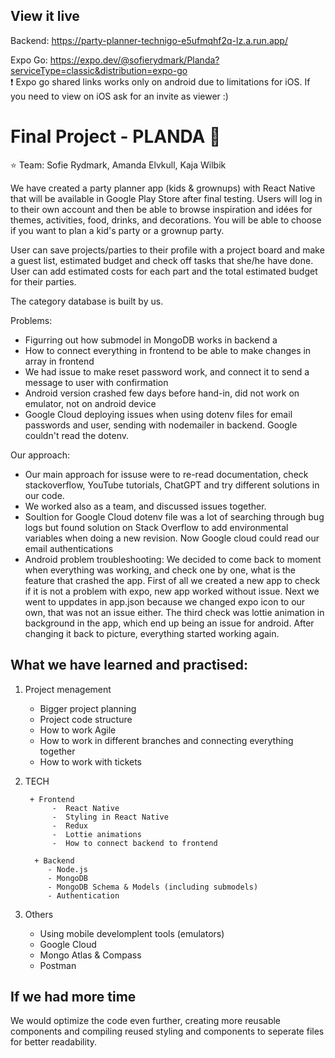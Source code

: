 ## View it live
Backend: https://party-planner-technigo-e5ufmqhf2q-lz.a.run.app/

Expo Go: https://expo.dev/@sofierydmark/Planda?serviceType=classic&distribution=expo-go <br>
❗  Expo go shared links works only on android due to limitations for iOS. If you need to view on iOS ask for an invite as viewer :) 

# Final Project - PLANDA 🐼

⭐ Team: Sofie Rydmark, Amanda Elvkull, Kaja Wilbik

We have created a party planner app (kids & grownups) with React Native that will be available in Google Play Store after final testing. Users will log in to their own account and then be able to browse inspiration and idées for themes, activities, food, drinks, and decorations. You will be able to choose if you want to plan a kid's party or a grownup party. 

User can save projects/parties to their profile with a project board and make a guest list, estimated budget and check off tasks that she/he have done. User can add estimated costs for each part and the total estimated budget for their parties. 

The category database is built by us.

Problems: 
- Figurring out how submodel in MongoDB works in backend a
- How to connect everything in frontend to be able to make changes in array in frontend
- We had issue to make reset password work, and connect it to send a message to user with confirmation
- Android version crashed few days before hand-in, did not work on emulator, not on android device
- Google Cloud deploying issues when using dotenv files for email passwords and user, sending with nodemailer in backend. Google couldn't read the dotenv.

Our approach:
- Our main approach for issuse were to re-read documentation, check stackoverflow, YouTube tutorials, ChatGPT and try different solutions in our     code.
- We worked also as a team, and discussed issues together. 
- Soultion for Google Cloud dotenv file was a lot of searching through bug logs but found solution on Stack Overflow to add environmental variables when doing a new revision. Now Google cloud could read our email authentications
- Android problem troubleshooting: We decided to come back to moment when everything was working, and check one by one, what is the feature that crashed the app. First of all we created a new app to check if it is not a problem with expo, new app worked without issue. Next we went to uppdates in app.json because we changed expo icon to our own, that was not an issue either. The third check was lottie animation in background in the app, which end up being an issue for android. After changing it back to picture, everything started working again. 

<h2> What we have learned and practised: </h2>

1. Project menagement 
      - Bigger project planning
      - Project code structure
      - How to work Agile
      - How to work in different branches and connecting everything together 
      - How to work with tickets

2. TECH

        + Frontend 
             -  React Native 
             -  Styling in React Native 
             -  Redux 
             -  Lottie animations 
             -  How to connect backend to frontend 

         + Backend 
            - Node.js
            - MongoDB
            - MongoDB Schema & Models (including submodels) 
            - Authentication  
      
3. Others

     - Using mobile develomplent tools (emulators) 
     - Google Cloud
     - Mongo Atlas & Compass 
     - Postman
 
 <h2> If we had more time </h2>
 We would optimize the code even further, creating more reusable components and compiling reused styling and components to seperate files for better readability.
 
